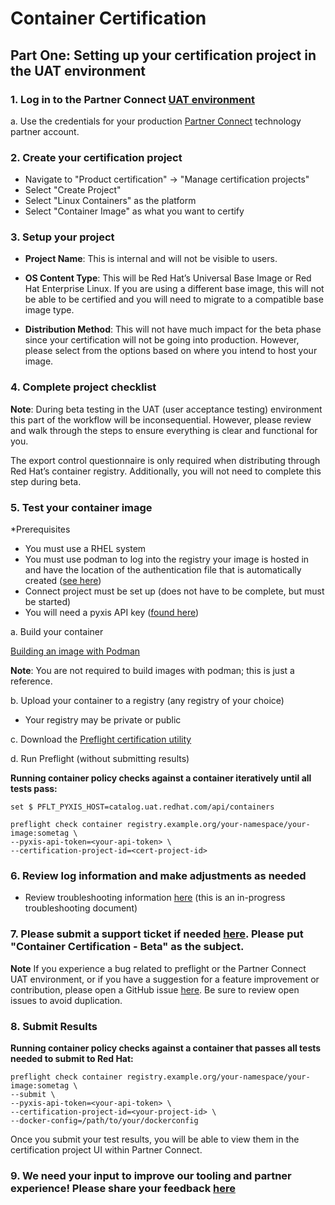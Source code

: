 # Container Certification

## Part One: Setting up your certification project in the UAT environment

### 1. Log in to the Partner Connect [UAT environment](connect.uat.redhat.com)
a. Use the credentials for your production [Partner Connect](connect.redhat.com) technology partner account.

### 2. Create your certification project
- Navigate to "Product certification" -> "Manage certification projects"
- Select "Create Project"
- Select "Linux Containers" as the platform 
- Select "Container Image" as what you want to certify

### 3. Setup your project

- <b>Project Name</b>: This is internal and will not be visible to users.

- <b>OS Content Type</b>: This will be Red Hat’s Universal Base Image or Red Hat Enterprise Linux. If you are using a different base image, this will not be able to be certified and you will need to migrate to a compatible base image type.

- <b>Distribution Method</b>: This will not have much impact for the beta phase since your certification will not be going into production. However, please select from the options based on where you intend to host your image.

### 4. Complete project checklist

<b>Note</b>: During beta testing in the UAT (user acceptance testing)  environment this part of the workflow will be inconsequential. However, please review and walk through the steps to ensure everything is clear and functional for you. 

The export control questionnaire is only required when distributing through Red Hat’s container registry. Additionally, you will not need to complete this step during beta.

### 5. Test your container image

*Prerequisites
- You must use a RHEL system
- You must use podman to log into the registry your image is hosted in and have the location of the authentication file that is automatically created ([see here](https://docs.podman.io/en/latest/markdown/podman-login.1.html#authfile-path))
- Connect project must be set up (does not have to be complete, but must be started)
- You will need a pyxis API key ([found here](https://connect.uat.redhat.com/account/api-keys))

a. Build your container

[Building an image with Podman](https://docs.podman.io/en/latest/markdown/podman-build.1.html) 

<b>Note</b>: You are not required to build images with podman; this is just a reference.

b. Upload your container to a registry (any registry of your choice)

- Your registry may be private or public

c. Download the [Preflight certification utility](https://github.com/redhat-openshift-ecosystem/openshift-preflight/releases)

d. Run Preflight (without submitting results)

<b>Running container policy checks against a container iteratively until all tests pass:</b>
```
set $ PFLT_PYXIS_HOST=catalog.uat.redhat.com/api/containers

preflight check container registry.example.org/your-namespace/your-image:sometag \
--pyxis-api-token=<your-api-token> \
--certification-project-id=<cert-project-id> 
```  
### 6. Review log information and make adjustments as needed
  
  - Review troubleshooting information [here](https://github.com/redhat-openshift-ecosystem/certification-releases/blob/main/containers/troubleshooting.md) (this is an in-progress troubleshooting document)
  
### 7. Please submit a support ticket if needed [here](https://connect.redhat.com/support/technology-partner/#/case/new). Please put "Container Certification - Beta" as the subject.
  
  <b>Note</b> If you experience a bug related to preflight or the Partner Connect UAT environment, or if you have a suggestion for a feature improvement or contribution, please open a GitHub issue [here](https://github.com/redhat-openshift-ecosystem/openshift-preflight/issues). Be sure to review open issues to avoid duplication.
  
### 8. Submit Results
  
  <b>Running container policy checks against a container that passes all tests needed to submit to Red Hat:</b>
  ```
  preflight check container registry.example.org/your-namespace/your-image:sometag \
  --submit \
  --pyxis-api-token=<your-api-token> \
  --certification-project-id=<your-project-id> \
  --docker-config=/path/to/your/dockerconfig
  ```

Once you submit your test results, you will be able to view them in the certification project UI within Partner Connect.

### 9. We need your input to improve our tooling and partner experience! Please share your feedback [here](https://forms.gle/Wyo9eEe1EDUqdCAy7)

